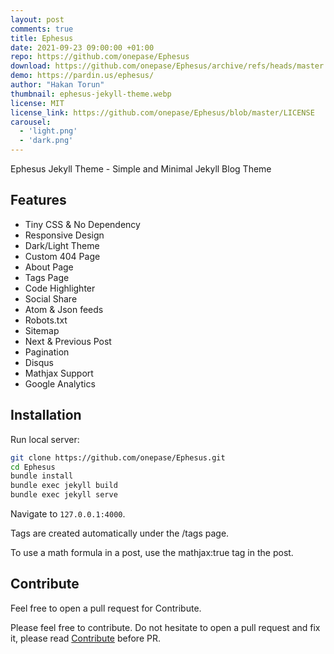 ```yaml
---
layout: post
comments: true
title: Ephesus
date: 2021-09-23 09:00:00 +01:00
repo: https://github.com/onepase/Ephesus
download: https://github.com/onepase/Ephesus/archive/refs/heads/master.zip
demo: https://pardin.us/ephesus/
author: "Hakan Torun"
thumbnail: ephesus-jekyll-theme.webp
license: MIT
license_link: https://github.com/onepase/Ephesus/blob/master/LICENSE
carousel:
  - 'light.png'
  - 'dark.png'
---
```


Ephesus Jekyll Theme - Simple and Minimal Jekyll Blog Theme

## Features

* Tiny CSS & No Dependency
* Responsive Design
* Dark/Light Theme
* Custom 404 Page
* About Page
* Tags Page
* Code Highlighter
* Social Share
* Atom & Json feeds
* Robots.txt
* Sitemap
* Next & Previous Post
* Pagination
* Disqus
* Mathjax Support
* Google Analytics

## Installation

Run local server:

```bash
git clone https://github.com/onepase/Ephesus.git
cd Ephesus
bundle install
bundle exec jekyll build
bundle exec jekyll serve
```

Navigate to `127.0.0.1:4000`.

Tags are created automatically under the /tags page.

To use a math formula in a post, use the mathjax:true tag in the post.

## Contribute

Feel free to open a pull request for Contribute.

Please feel free to contribute. Do not hesitate to open a pull request and fix it, please read [Contribute](https://github.com/onepase/Ephesus/blob/master/CONTRIBUTING.md) before PR.
